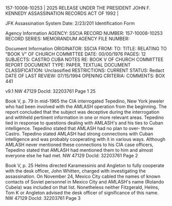 157-10008-10253 | 2025 RELEASE UNDER THE PRESIDENT JOHN F. KENNEDY ASSASSINATION RECORDS ACT OF 1992 |

JFK Assassination System Date: 2/23/201
Identification Form

Agency Information
AGENCY: SSCIA
RECORD NUMBER: 157-10008-10253
RECORD SERIES: MEMORANDUM
AGENCY FILE NUMBER:

Document Information
ORIGINATOR: SSCIA
FROM:
TO:
TITLE: RELATING TO "BOOK V" OF CHURCH COMMITTEE
DATE: 00/00/1976
PAGES: 12
SUBJECTS:
CASTRO
CUBA
NOTES RE: BOOK V OF CHURCH COMMITTEE REPORT
DOCUMENT TYPE: PAPER, TEXTUAL DOCUMENT
CLASSIFICATION: Unclassified
RESTRICTIONS:
CURRENT STATUS: Redact
DATE OF LAST REVIEW: 07/15/1994
OPENING CRITERIA:
COMMENTS: BOX 441

v9.1
NW 47129 DocId: 32203761 Page 1 25

Book V, p. 79
In mid-1965 the CIA interrogated Tepedino,
New York jeweler who had been involved
with the AMLASH operation from the
beginning. The report concluded that
the subject was deceptive during the
interrogation and withheld pertinent
information in one or more relevant
areas. Tepedino lied in response to
questions dealing with AMLASH's and his
ties to Cuban intelligence. Tepedino
stated that AMLASH had no plan to over-
throw Castro. Tepedino stated AMLASH
had strong connections with Cuban
intelligence and was probably cooperating
with it in various ways. Although
AMLASH never mentioned these connections
to his CIA case officers, Tepedino
stated that AMLASH had mentioned them
to him and almost everyone else he had
met.
NW 47129 DocId: 32203761 Page 2

Book V, p. 25
Helms directed Karamessinis and Angleton
to fully cooperate with the desk officer,
John Whitten, charged with investigating
the assassination. On November 24,
Mexico City cabled the names of known
contacts of Soviet personnel in Mexico
City and AMLASH's name (Rolando Cubela)
was included on that list. Nonetheless
neither Fitzgerald, Helms, Tom K or
Angleton advised the desk officer of
significance of this name.
NW 47129 DocId: 32203761 Page 3
